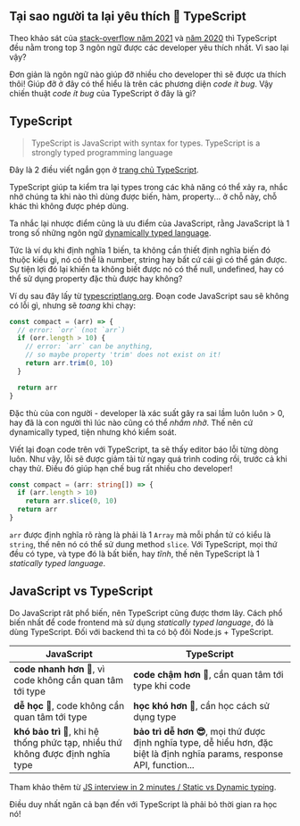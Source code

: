 ## Tại sao người ta lại yêu thích 💙 TypeScript

Theo khảo sát của [stack-overflow năm 2021](https://insights.stackoverflow.com/survey/2021#overview) và [năm 2020](https://insights.stackoverflow.com/survey/2020#technology-most-loved-dreaded-and-wanted-languages) thì TypeScript đều nằm trong top 3 ngôn ngữ được các developer yêu thích nhất.
Vì sao lại vậy?

Đơn giản là ngôn ngữ nào giúp đỡ nhiều cho developer thì sẽ được ưa thích thôi! Giúp đỡ ở đây có thể hiểu là trên các phương diện _code ít bug_.
Vậy chiến thuật _code ít bug_ của TypeScript ở đây là gì?

## TypeScript

> TypeScript is JavaScript with syntax for types.
> TypeScript is a strongly typed programming language

Đây là 2 điều viết ngắn gọn ở  [trang chủ  TypeScript](https://www.typescriptlang.org/).

TypeScript giúp ta kiểm tra lại types trong các khả năng có thể xảy ra, nhắc nhở chúng ta khi nào thì dùng được biến, hàm, property... ở chỗ này, chỗ khác thì không được phép dùng.

Ta nhắc lại nhược điểm cũng là ưu điểm của JavaScript, rằng JavaScript là 1 trong số những ngôn ngữ [dynamically typed language](https://stackoverflow.com/questions/1517582/what-is-the-difference-between-statically-typed-and-dynamically-typed-languages).

Tức là ví dụ khi định nghĩa 1 biến, ta không cần thiết định nghĩa biến đó thuộc kiểu gì, nó có thể là number, string hay bất cứ cái gì có thể gán được. Sự tiện lợi đó lại khiến ta không biết được nó có thể null, undefined, hay có thể sử dụng property đặc thù được hay không?

Ví dụ sau đây lấy từ [typescriptlang.org](https://www.typescriptlang.org/). Đoạn code JavaScript sau sẽ không có lỗi gì, nhưng sẽ _toang_ khi chạy:

```js
const compact = (arr) => {
  // error: `orr` (not `arr`)
  if (orr.length > 10) {
    // error: `arr` can be anything,
    // so maybe property 'trim' does not exist on it!
    return arr.trim(0, 10)
  }

  return arr
}
```

Đặc thù của con người - developer là xác suất gây ra sai lầm luôn luôn > 0, hay đã là con người thì lúc nào cũng có thể _nhầm nhỡ_. Thế nên cứ dynamically typed, tiện nhưng khó kiểm soát.

Viết lại đoạn code trên với TypeScript, ta sẽ thấy editor báo lỗi từng dòng luôn. Như vậy, lỗi sẽ được giảm tải từ ngay quá trình coding rồi, trước cả khi chạy thử. Điều đó giúp hạn chế bug rất nhiều cho developer!

```ts
const compact = (arr: string[]) => {
  if (arr.length > 10)
    return arr.slice(0, 10)
  return arr
}
```

`arr` được định nghĩa rõ ràng là phải là 1 `Array` mà mỗi phần tử có kiểu là `string`, thế nên nó có thể sử dung method `slice`.  Với TypeScript, mọi thứ đều có type, và type đó là bất biến, hay _tĩnh_, thế nên TypeScript là 1 _statically typed language_.

## JavaScript vs TypeScript

Do JavaScript rât phổ biến, nên TypeScript cũng được thơm lây. Cách phổ biến nhất để code frontend mà sử dụng _statically typed language_, đó là dùng TypeScript. Đối với backend thì ta có bộ đôi Node.js + TypeScript.

| JavaScript | TypeScript |
|------------|------------|
| **code nhanh hơn 🐇**, vì code không cần quan tâm tới type | **code chậm hơn 🐢**, cần quan tâm tới type khi code |
| **dễ học 🐇**, code không cần quan tâm tới type | **học khó hơn 🐢**, cần học cách sử dụng type |
| **khó bảo trì 🤕**, khi hệ thống phức tạp, nhiều thứ không được định nghĩa type | **bảo trì dễ hơn 😎**, mọi thứ được định nghĩa type, dễ hiểu hơn, đặc biệt là định nghĩa params, response API, function... |

Tham khảo thêm từ [JS interview in 2 minutes / Static vs Dynamic typing](https://dev.to/kozlovzxc/js-interview-in-2-minutes-static-vs-dynamic-typing-2d5k).

Điều duy nhất ngăn cả bạn đến với TypeScript là phải bỏ thời gian ra học nó!
